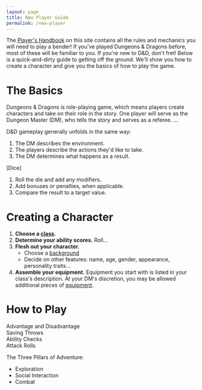 ```yaml
---
layout: page
title: New Player Guide
permalink: /new-player
---
```


The [Player's Handbook](./phb) on this site contains all the rules and mechanics you will need to play a bender! If you've played Dungeons & Dragons before, most of these will be familiar to you. If you're new to D&D, don't fret! Below is a quick-and-dirty guide to getting off the ground. We'll show you how to create a character and give you the basics of how to play the game.

# The Basics

Dungeons & Dragons is role-playing game, which means players create characters and take on their role in the story. One player will serve as the Dungeon Master (DM), who tells the story and serves as a referee. ...

D&D gameplay generally unfolds in the same way:
1. The DM describes the environment.
1. The players describe the actions they'd like to take.
1. The DM determines what happens as a result.

[Dice]

1. Roll the die and add any modifiers.
1. Add bonuses or penalties, when applicable.
1. Compare the result to a target value.

# Creating a Character

1. **Choose a <a target="_blank" href="./phb/classes">class</a>.**
1. **Determine your ability scores.** Roll...
1. **Flesh out your character.**
    - Choose a <a target="_blank" href="./phb/backgrounds">background</a>
    - Decide on other features: name, age, gender, appearance, personality traits...
1. **Assemble your equipment.** Equipment you start with is listed in your class's description. At your DM's discretion, you may be allowed additional pieces of <a target="_blank" href="./phb/equipment">equipment</a>.

# How to Play

Advantage and Disadvantage  
Saving Throws  
Ability Checks  
Attack Rolls  

The Three Pillars of Adventure:
- Exploration
- Social Interaction
- Combat